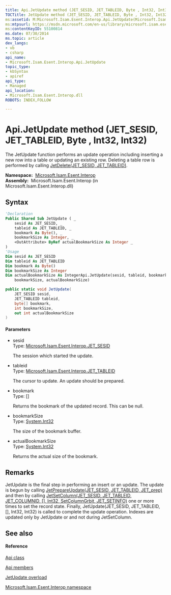 ```yaml
---
title: Api.JetUpdate method (JET_SESID, JET_TABLEID, Byte , Int32, Int32)
TOCTitle: JetUpdate method (JET_SESID, JET_TABLEID, Byte , Int32, Int32)
ms:assetid: M:Microsoft.Isam.Esent.Interop.Api.JetUpdate(Microsoft.Isam.Esent.Interop.JET_SESID,Microsoft.Isam.Esent.Interop.JET_TABLEID,System.Byte[],System.Int32,System.Int32@)
ms:mtpsurl: https://msdn.microsoft.com/en-us/library/microsoft.isam.esent.interop.api.jetupdate(v=EXCHG.10)
ms:contentKeyID: 55100814
ms.date: 07/30/2014
ms.topic: article
dev_langs:
- vb
- csharp
api_name: 
- Microsoft.Isam.Esent.Interop.Api.JetUpdate
topic_type: 
- kbSyntax
- apiref
api_type: 
- Managed
api_location: 
- Microsoft.Isam.Esent.Interop.dll
ROBOTS: INDEX,FOLLOW

---
```


# Api.JetUpdate method (JET_SESID, JET_TABLEID, Byte , Int32, Int32)

The JetUpdate function performs an update operation including inserting a new row into a table or updating an existing row. Deleting a table row is performed by calling [JetDelete(JET_SESID, JET_TABLEID)](dn292131\(v=exchg.10\).md).

**Namespace:**  [Microsoft.Isam.Esent.Interop](hh596136\(v=exchg.10\).md)  
**Assembly:**  Microsoft.Isam.Esent.Interop (in Microsoft.Isam.Esent.Interop.dll)

## Syntax

``` vb
'Declaration
Public Shared Sub JetUpdate ( _
    sesid As JET_SESID, _
    tableid As JET_TABLEID, _
    bookmark As Byte(), _
    bookmarkSize As Integer, _
    <OutAttribute> ByRef actualBookmarkSize As Integer _
)
'Usage
Dim sesid As JET_SESID
Dim tableid As JET_TABLEID
Dim bookmark As Byte()
Dim bookmarkSize As Integer
Dim actualBookmarkSize As IntegerApi.JetUpdate(sesid, tableid, bookmark, _
    bookmarkSize, actualBookmarkSize)
```

``` csharp
public static void JetUpdate(
    JET_SESID sesid,
    JET_TABLEID tableid,
    byte[] bookmark,
    int bookmarkSize,
    out int actualBookmarkSize
)
```

#### Parameters

  - sesid  
    Type: [Microsoft.Isam.Esent.Interop.JET_SESID](hh596745\(v=exchg.10\).md)  
    
    The session which started the update.

<!-- end list -->

  - tableid  
    Type: [Microsoft.Isam.Esent.Interop.JET_TABLEID](hh566310\(v=exchg.10\).md)  
    
    The cursor to update. An update should be prepared.

<!-- end list -->

  - bookmark  
    Type: \[\]  
    
    Returns the bookmark of the updated record. This can be null.

<!-- end list -->

  - bookmarkSize  
    Type: [System.Int32](https://docs.microsoft.com/dotnet/api/system.int32?redirectedfrom=MSDN)  
    
    The size of the bookmark buffer.

<!-- end list -->

  - actualBookmarkSize  
    Type: [System.Int32](https://docs.microsoft.com/dotnet/api/system.int32?redirectedfrom=MSDN)  
    
    Returns the actual size of the bookmark.

## Remarks

JetUpdate is the final step in performing an insert or an update. The update is begun by calling [JetPrepareUpdate(JET_SESID, JET_TABLEID, JET_prep)](dn332988\(v=exchg.10\).md) and then by calling [JetSetColumn(JET_SESID, JET_TABLEID, JET_COLUMNID, \[\], Int32, SetColumnGrbit, JET_SETINFO)](dn334009\(v=exchg.10\).md) one or more times to set the record state. Finally, JetUpdate(JET_SESID, JET_TABLEID, \[\], Int32, Int32) is called to complete the update operation. Indexes are updated only by JetUpdate or and not during JetSetColumn.

## See also

#### Reference

[Api class](dn292211\(v=exchg.10\).md)

[Api members](dn292213\(v=exchg.10\).md)

[JetUpdate overload](dn334021\(v=exchg.10\).md)

[Microsoft.Isam.Esent.Interop namespace](hh596136\(v=exchg.10\).md)


